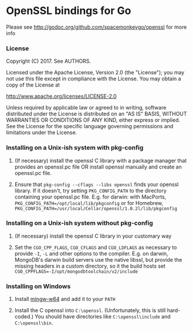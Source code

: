# OpenSSL bindings for Go

Please see http://godoc.org/github.com/spacemonkeygo/openssl for more info

### License

Copyright (C) 2017. See AUTHORS.

Licensed under the Apache License, Version 2.0 (the "License");
you may not use this file except in compliance with the License.
You may obtain a copy of the License at

  http://www.apache.org/licenses/LICENSE-2.0

Unless required by applicable law or agreed to in writing, software
distributed under the License is distributed on an "AS IS" BASIS,
WITHOUT WARRANTIES OR CONDITIONS OF ANY KIND, either express or implied.
See the License for the specific language governing permissions and
limitations under the License.

### Installing on a Unix-ish system with pkg-config

1.  (If necessary) install the openssl C library with a package manager
    that provides an openssl.pc file OR install openssl manually and create
    an openssl.pc file.

2.  Ensure that `pkg-config --cflags --libs openssl` finds your openssl
    library.  If it doesn't, try setting `PKG_CONFIG_PATH` to the directory
    containing your openssl.pc file.  E.g. for darwin: with MacPorts,
    `PKG_CONFIG_PATH=/opt/local/lib/pkgconfig` or for Homebrew,
    `PKG_CONFIG_PATH=/usr/local/Cellar/openssl/1.0.2l/lib/pkgconfig`

### Installing on a Unix-ish system without pkg-config

1.  (If necessary) install the openssl C library in your customary way

2.  Set the `CGO_CPP_FLAGS`, `CGO_CFLAGS` and `CGO_LDFLAGS` as necessary to
    provide `-I`, `-L` and other options to the compiler.  E.g. on darwin,
    MongoDB's darwin build servers use the native libssl, but provide the
    missing headers in a custom directory, so it the build hosts set
    `CGO_CPPFLAGS=-I/opt/mongodbtoolchain/v2/include`

### Installing on Windows

1. Install [mingw-w64](http://mingw-w64.sourceforge.net/) and add it to
   your `PATH`

2. Install the C openssl into `C:\openssl`.  (Unfortunately, this is still
   hard-coded.)  You should have directories like `C:\openssl\include` and
   `C:\openssl\bin`.
